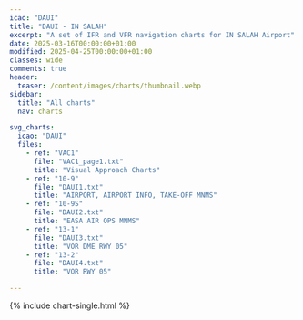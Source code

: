 ```yaml
---
icao: "DAUI"
title: "DAUI - IN SALAH"
excerpt: "A set of IFR and VFR navigation charts for IN SALAH Airport"
date: 2025-03-16T00:00:00+01:00
modified: 2025-04-25T00:00:00+01:00
classes: wide
comments: true
header:
  teaser: /content/images/charts/thumbnail.webp
sidebar:
  title: "All charts"
  nav: charts

svg_charts:
  icao: "DAUI"
  files:
    - ref: "VAC1"
      file: "VAC1_page1.txt"
      title: "Visual Approach Charts"
    - ref: "10-9"
      file: "DAUI1.txt"
      title: "AIRPORT, AIRPORT INFO, TAKE-OFF MNMS"
    - ref: "10-9S"
      file: "DAUI2.txt"
      title: "EASA AIR OPS MNMS"
    - ref: "13-1"
      file: "DAUI3.txt"
      title: "VOR DME RWY 05"
    - ref: "13-2"
      file: "DAUI4.txt"
      title: "VOR RWY 05"

---
```


{% include chart-single.html %}